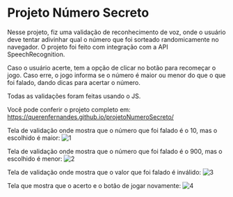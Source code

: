 # Projeto Número Secreto

Nesse projeto, fiz uma validação de reconhecimento de voz, onde o usuário deve tentar adivinhar qual o número que foi sorteado randomicamente no navegador. O projeto foi feito com integração com a API SpeechRecognition.

Caso o usuário acerte, tem a opção de clicar no botão para recomeçar o jogo. Caso erre, o jogo informa se o número é maior ou menor do que o que foi falado, dando dicas para acertar o número.

Todas as validações foram feitas usando o JS.

Você pode conferir o projeto completo em: https://querenfernandes.github.io/projetoNumeroSecreto/


Tela de validação onde mostra que o número que foi falado é o 10, mas o escolhido é maior:
![1](https://user-images.githubusercontent.com/95857175/227715636-269cadbe-e597-411a-b7d9-904a06a11229.png#vitrinedev)

Tela de validação onde mostra que o número que foi falado é o 900, mas o escolhido é menor:
![2](https://user-images.githubusercontent.com/95857175/227715641-344945f4-0fba-4218-b001-c0a599172e9c.png#vitrinedev)


Tela de validação onde mostra que o valor que foi falado é inválido:
![3](https://user-images.githubusercontent.com/95857175/227715691-925823b7-b481-49de-9d5a-eaacc6dd5aaf.png#vitrinedev)

Tela que mostra que o acerto e o botão de jogar novamente:
![4](https://user-images.githubusercontent.com/95857175/227715712-04d7084c-26dc-4481-9e24-dd66029bfd6d.png#vitrinedev)


